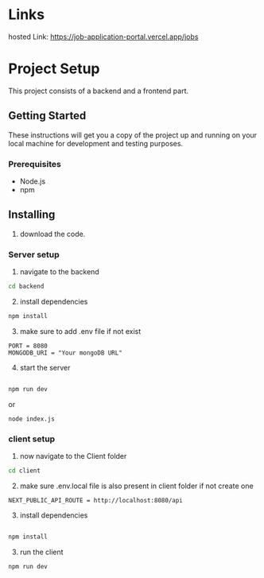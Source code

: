 # Links
hosted Link: https://job-application-portal.vercel.app/jobs

#  Project Setup

This project consists of a backend and a frontend part.

## Getting Started

These instructions will get you a copy of the project up and running on your local machine for development and testing purposes.

### Prerequisites

- Node.js
- npm

## Installing

1. download the code.

### Server setup

1. navigate to the backend

```bash
cd backend

```

2. install dependencies

```bash
npm install
```

3. make sure to add .env file if not exist

```
PORT = 8080
MONGODB_URI = "Your mongoDB URL"

```

4. start the server

```bash

npm run dev

```

or

```
node index.js
```

### client setup

1. now navigate to the Client folder

```bash
cd client
```

2. make sure .env.local file is also present in client folder if not create one

```
NEXT_PUBLIC_API_ROUTE = http://localhost:8080/api

```

3. install dependencies

```bash

npm install
```

3. run the client

```bash
npm run dev

```
